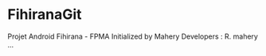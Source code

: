 FihiranaGit
===========
Projet Android Fihirana - FPMA
Initialized by Mahery
Developers :
R. mahery
...
